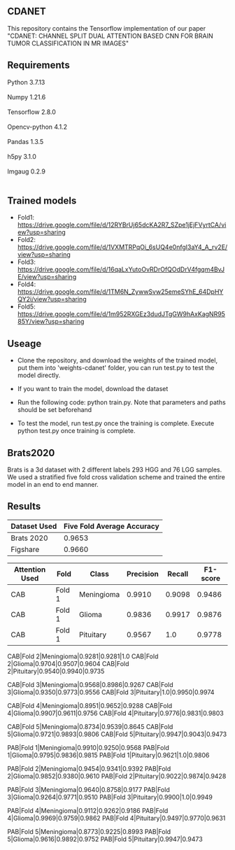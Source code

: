 ## CDANET
This repository contains the Tensorflow implementation of our paper "CDANET: CHANNEL SPLIT DUAL ATTENTION BASED CNN FOR BRAIN TUMOR
CLASSIFICATION IN MR IMAGES"

## Requirements
Python 3.7.13 <br />
<br />
Numpy 1.21.6 <br />
<br />
Tensorflow 2.8.0 <br />
<br />
Opencv-python 4.1.2 <br />
<br />
Pandas 1.3.5 <br />
<br />
h5py 3.1.0 <br />
<br />
Imgaug 0.2.9 <br />
<br />

## Trained models
- Fold1: https://drive.google.com/file/d/12RYBrUj65dcKA2R7_SZpe1jEjFVyrtCA/view?usp=sharing
- Fold2: https://drive.google.com/file/d/1VXMTRPqOi_6sUQ4e0nfgI3aY4_A_rv2E/view?usp=sharing
- Fold3: https://drive.google.com/file/d/16qaLxYutoOvRDrOfQOdDrV4fgqm4BvJE/view?usp=sharing
- Fold4: https://drive.google.com/file/d/1TM6N_ZywwSvw25emeSYhE_64DpHYQY2i/view?usp=sharing
- Fold5: https://drive.google.com/file/d/1m952RXGEz3dudJTgGW9hAxKagNR9585Y/view?usp=sharing

## Useage
- Clone the repository, and download the weights of the trained model, put them into 'weights-cdanet' folder, you can run test.py to test the model directly. 

- If you want to train the model, download the dataset

- Run the following code: python train.py. Note that parameters and paths should be set beforehand

- To test the model, run test.py once the training is complete. Execute python test.py once training is complete. 

## Brats2020 
Brats is a 3d dataset with 2 different labels 293 HGG and 76 LGG samples. We used a stratified five fold cross validation scheme and trained the entire model in an end to end manner.
 
## Results

Dataset Used|Five Fold Average Accuracy
 --- | ---
Brats 2020 | 0.9653
Figshare | 0.9660

Attention Used|Fold|Class| Precision | Recall | F1-score
---|---|---|---|---|---
CAB|Fold 1|Meningioma|0.9910|0.9098|0.9486
CAB|Fold 1|Glioma|0.9836|0.9917|0.9876
CAB|Fold 1|Pituitary|0.9567|1.0|0.9778

CAB|Fold 2|Meningioma|0.9281|0.9281|1.0
CAB|Fold 2|Glioma|0.9704|0.9507|0.9604
CAB|Fold 2|Pituitary|0.9540|0.9940|0.9735

CAB|Fold 3|Meningioma|0.9568|0.8986|0.9267
CAB|Fold 3|Glioma|0.9350|0.9773|0.9556
CAB|Fold 3|Pituitary|1.0|0.9950|0.9974

CAB|Fold 4|Meningioma|0.8951|0.9652|0.9288
CAB|Fold 4|Glioma|0.9907|0.9611|0.9756
CAB|Fold 4|Pituitary|0.9776|0.9831|0.9803

CAB|Fold 5|Meningioma|0.8734|0.9539|0.8645
CAB|Fold 5|Glioma|0.9721|0.9893|0.9806
CAB|Fold 5|Pituitary|0.9947|0.9043|0.9473

PAB|Fold 1|Meningioma|0.9910|0.9250|0.9568
PAB|Fold 1|Glioma|0.9795|0.9836|0.9815
PAB|Fold 1|Pituitary|0.9621|1.0|0.9806

PAB|Fold 2|Meningioma|0.9454|0.9341|0.9392
PAB|Fold 2|Glioma|0.9852|0.9380|0.9610
PAB|Fold 2|Pituitary|0.9022|0.9874|0.9428

PAB|Fold 3|Meningioma|0.9640|0.8758|0.9177
PAB|Fold 3|Glioma|0.9264|0.9771|0.9510
PAB|Fold 3|Pituitary|0.9900|1.0|0.9949

PAB|Fold 4|Meningioma|0.9112|0.9262|0.9186
PAB|Fold 4|Glioma|0.9969|0.9759|0.9862
PAB|Fold 4|Pituitary|0.9497|0.9770|0.9631

PAB|Fold 5|Meningioma|0.8773|0.9225|0.8993
PAB|Fold 5|Glioma|0.9616|0.9892|0.9752
PAB|Fold 5|Pituitary|0.9947|0.9473
